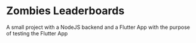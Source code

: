 # Zombies Leaderboards

A small project with a NodeJS backend and a Flutter App with the purpose of testing the Flutter App